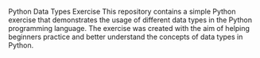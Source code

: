 Python Data Types Exercise
This repository contains a simple Python exercise that demonstrates the usage of different data types in the Python 
programming language. The exercise was created with the aim of helping beginners practice and better understand the 
concepts of data types in Python.
